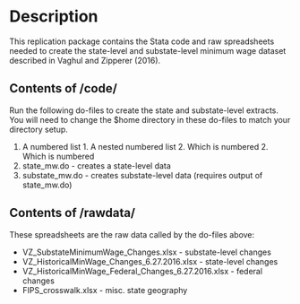 # Description
This replication package contains the Stata code and raw spreadsheets
needed to create the state-level and substate-level minimum wage dataset
described in Vaghul and Zipperer (2016).

## Contents of /code/
Run the following do-files to create the state and substate-level extracts.
You will need to change the $home directory in these do-files to match
your directory setup.
1. A numbered list
           1. A nested numbered list
           2. Which is numbered
          2. Which is numbered
1. state_mw.do - creates a state-level data
2. substate_mw.do - creates substate-level data (requires output of state_mw.do)

## Contents of /rawdata/
These spreadsheets are the raw data called by the do-files above:
* VZ_SubstateMinimumWage_Changes.xlsx - substate-level changes
* VZ_HistoricalMinWage_Changes_6.27.2016.xlsx - state-level changes
* VZ_HistoricalMinWage_Federal_Changes_6.27.2016.xlsx - federal changes
* FIPS_crosswalk.xlsx - misc. state geography
